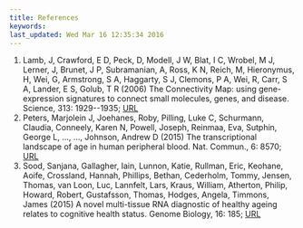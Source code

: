 ```yaml
---
title: References
keywords: 
last_updated: Wed Mar 16 12:35:34 2016
---
```

 
1. Lamb, J, Crawford, E D, Peck, D, Modell, J W, Blat, I C, Wrobel, M J, Lerner, J, Brunet, J P, Subramanian, A, Ross, K N, Reich, M, Hieronymus, H, Wei, G, Armstrong, S A, Haggarty, S J, Clemons, P A, Wei, R, Carr, S A, Lander, E S, Golub, T R (2006) The Connectivity Map: using gene-expression signatures to connect small molecules, genes, and disease. Science, 313: 1929--1935; [URL](http://dx.doi.org/10.1126/science.1132939)
2. Peters, Marjolein J, Joehanes, Roby, Pilling, Luke C, Schurmann, Claudia, Conneely, Karen N, Powell, Joseph, Reinmaa, Eva, Sutphin, George L, ..., ..., Johnson, Andrew D (2015) The transcriptional landscape of age in human peripheral blood. Nat. Commun., 6: 8570; [URL](http://dx.doi.org/10.1038/ncomms9570)
3. Sood, Sanjana, Gallagher, Iain, Lunnon, Katie, Rullman, Eric, Keohane, Aoife, Crossland, Hannah, Phillips, Bethan, Cederholm, Tommy, Jensen, Thomas, van Loon, Luc, Lannfelt, Lars, Kraus, William, Atherton, Philip, Howard, Robert, Gustafsson, Thomas, Hodges, Angela, Timmons, James (2015) A novel multi-tissue RNA diagnostic of healthy ageing relates to cognitive health status. Genome Biology, 16: 185; [URL](http://genomebiology.com/2015/16/1/185)

